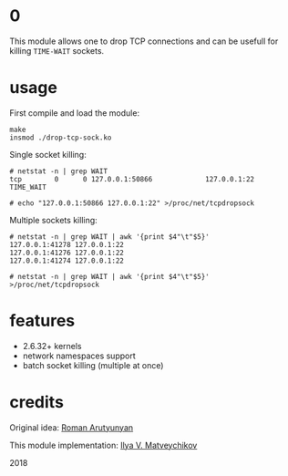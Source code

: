 # 0

This module allows one to drop TCP connections and can be usefull for killing `TIME-WAIT` sockets.

# usage

First compile and load the module:
~~~
make
insmod ./drop-tcp-sock.ko
~~~

Single socket killing:
~~~
# netstat -n | grep WAIT
tcp        0      0 127.0.0.1:50866             127.0.0.1:22                TIME_WAIT

# echo "127.0.0.1:50866 127.0.0.1:22" >/proc/net/tcpdropsock
~~~

Multiple sockets killing:
~~~
# netstat -n | grep WAIT | awk '{print $4"\t"$5}'
127.0.0.1:41278	127.0.0.1:22
127.0.0.1:41276	127.0.0.1:22
127.0.0.1:41274	127.0.0.1:22

# netstat -n | grep WAIT | awk '{print $4"\t"$5}' >/proc/net/tcpdropsock
~~~

# features

- 2.6.32+ kernels
- network namespaces support
- batch socket killing (multiple at once)

# credits

Original idea: [Roman Arutyunyan](https://github.com/arut)

This module implementation: [Ilya V. Matveychikov](https://github.com/milabs)

2018
